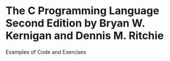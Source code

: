 # The C Programming Language Second Edition by Bryan W. Kernigan and Dennis M. Ritchie
Examples of Code and Exercises
